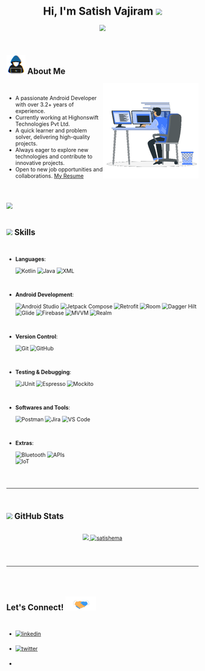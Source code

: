 
<h1 align="center"><b>Hi, I'm Satish Vajiram</b> <img src="https://media.giphy.com/media/hvRJCLFzcasrR4ia7z/giphy.gif" width="35"></h1>

<p align="center">
  <a href="https://github.com/DenverCoder1/readme-typing-svg"><img src="https://readme-typing-svg.herokuapp.com?font=Time+New+Roman&color=cyan&size=25&center=true&vCenter=true&width=600&height=100&lines=Welcome+to+my+GitHub+Profile!;Android+Developer+and+Tech+Enthusiast;Exploring+the+Tech+Universe;Lover+of+Innovation+and+Creativity!;Always+learning+new+things...&hearts;"></a>
</p>

<br>

## <img src="https://github.com/0xAbdulKhalid/0xAbdulKhalid/raw/main/assets/mdImages/about_me.gif" width="50px"> **About Me**

<picture> <img align="right" src="https://github.com/0xAbdulKhalid/0xAbdulKhalid/raw/main/assets/mdImages/Right_Side.gif" width="250px"></picture>

<br>

- A passionate Android Developer with over 3.2+ years of experience.
- Currently working at Highonswift Technologies Pvt Ltd.
- A quick learner and problem solver, delivering high-quality projects.
- Always eager to explore new technologies and contribute to innovative projects.
- Open to new job opportunities and collaborations. [My Resume](https://highonswift.com/teams/satish)

<br><br>

<img src="https://user-images.githubusercontent.com/73097560/115834477-dbab4500-a447-11eb-908a-139a6edaec5c.gif"><br><br>

## <img src="https://media2.giphy.com/media/QssGEmpkyEOhBCb7e1/giphy.gif?cid=ecf05e47a0n3gi1bfqntqmob8g9aid1oyj2wr3ds3mg700bl&rid=giphy.gif" width="25px"><b> Skills</b>
<br>

<p align="center">

- **Languages**:
    
    ![Kotlin](https://img.shields.io/badge/Kotlin-%230095D5.svg?style=for-the-badge&logo=kotlin&logoColor=white)
    ![Java](https://img.shields.io/badge/Java-%23ED8B00.svg?style=for-the-badge&logo=java&logoColor=white)
    ![XML](https://img.shields.io/badge/XML-%23E34F26.svg?style=for-the-badge&logo=xml&logoColor=white)

<br>   
    
- **Android Development**:

   ![Android Studio](https://img.shields.io/badge/Android%20Studio-3DDC84?style=for-the-badge&logo=android-studio&logoColor=white)
   ![Jetpack Compose](https://img.shields.io/badge/Jetpack%20Compose-4285F4?style=for-the-badge&logo=jetpack-compose&logoColor=white)
   ![Retrofit](https://img.shields.io/badge/Retrofit-29B6F6?style=for-the-badge&logo=retrofit&logoColor=white)
   ![Room](https://img.shields.io/badge/Room%20DB-0078d7.svg?style=for-the-badge&logo=roomdb&logoColor=white)
   ![Dagger Hilt](https://img.shields.io/badge/Dagger%20Hilt-FF4081.svg?style=for-the-badge&logo=dagger&logoColor=white)
   ![Glide](https://img.shields.io/badge/Glide-00BFA6.svg?style=for-the-badge&logo=glide&logoColor=white)
   ![Firebase](https://img.shields.io/badge/Firebase-FFCA28?style=for-the-badge&logo=firebase&logoColor=black)
   ![MVVM](https://img.shields.io/badge/MVVM-61DAFB.svg?style=for-the-badge&logo=mvvm&logoColor=white)
   ![Realm](https://img.shields.io/badge/Realm-%2327406E.svg?style=for-the-badge&logo=realm&logoColor=white)

<br>

- **Version Control**:

    ![Git](https://img.shields.io/badge/git-%23F05033.svg?style=for-the-badge&logo=git&logoColor=white)
    ![GitHub](https://img.shields.io/badge/github-%23121011.svg?style=for-the-badge&logo=github&logoColor=white)

<br>

- **Testing & Debugging**:

    ![JUnit](https://img.shields.io/badge/JUnit-25A162.svg?style=for-the-badge&logo=junit&logoColor=white)
    ![Espresso](https://img.shields.io/badge/Espresso-6DB33F.svg?style=for-the-badge&logo=espresso&logoColor=white)
    ![Mockito](https://img.shields.io/badge/Mockito-FF8000.svg?style=for-the-badge&logo=mockito&logoColor=white)

<br>

- **Softwares and Tools**:

    ![Postman](https://img.shields.io/badge/Postman-FF6C37?style=for-the-badge&logo=postman&logoColor=white)
    ![Jira](https://img.shields.io/badge/Jira-%230A0FFF.svg?style=for-the-badge&logo=jira&logoColor=white)
    ![VS Code](https://img.shields.io/badge/Visual%20Studio%20Code-0078d7.svg?style=for-the-badge&logo=visual-studio-code&logoColor=white)

<br>

- **Extras**:

    ![Bluetooth](https://img.shields.io/badge/Bluetooth-%230A8ECD.svg?style=for-the-badge&logo=bluetooth&logoColor=white)
    ![APIs](https://img.shields.io/badge/APIs-%23FF7F50.svg?style=for-the-badge&logo=api&logoColor=white)   
    ![IoT](https://img.shields.io/badge/IoT-%23FF4500.svg?style=for-the-badge&logo=iot&logoColor=white)

</p>

<br>
<br>

-----

<br>

## <img src="https://media.giphy.com/media/iY8CRBdQXODJSCERIr/giphy.gif" width="35px"> **GitHub Stats**
<br>

<div align="center">

<a href="https://github.com/satishema">
  <img src="https://github-readme-stats.vercel.app/api?username=satishema&include_all_commits=true&count_private=true&show_icons=true&line_height=20&title_color=7A7ADB&icon_color=2234AE&text_color=D3D3D3&bg_color=0,000000,130F40" width="450"/>
  <img src="https://github-readme-stats.vercel.app/api/top-langs?username=satishema&show_icons=true&locale=en&layout=compact&line_height=20&title_color=7A7ADB&icon_color=2234AE&text_color=D3D3D3&bg_color=0,000000,130F40" width="375"  alt="satishema"/>

</a>
</div>

<br>
<br>
<br>

-----

<br>
<br>

## <b> Let's Connect!</b> <img src="https://github.com/0xAbdulKhalid/0xAbdulKhalid/raw/main/assets/mdImages/handshake.gif" width="80px">
<br>
<div align='left'>

<ul>

<li>
<a href="https://www.linkedin.com/in/satishema" target="_blank">
<img src="https://img.shields.io/badge/linkedin:  satishema-%2300acee.svg?color=405DE6&style=for-the-badge&logo=linkedin&logoColor=white" alt=linkedin style="margin-bottom: 5px;"/>
</a>
</li>

<br>

<li>
<a href="https://twitter.com/satish_ema" target="_blank">
<img src="https://img.shields.io/badge/twitter:  satish_ema-%2300acee.svg?color=1DA1F2&style=for-the-badge&logo=twitter&logoColor=white" alt=twitter style="margin-bottom: 5px;"/>
</a>
</li>

<br>

<li>
<a href="mailto:vajiramsatish@gmail.com" target="_blank">
<img src="https://img.shields.io/badge/gmail:  vajiramsatish@gmail.com-%23EA4335.svg?style=for-the-badge&logo=gmail&logoColor=white" t=mail style="margin-bottom
